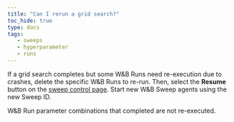 ```yaml
---
title: "Can I rerun a grid search?"
toc_hide: true
type: docs
tags:
   - sweeps
   - hyperparameter
   - runs
---
```

If a grid search completes but some W&B Runs need re-execution due to crashes, delete the specific W&B Runs to re-run. Then, select the **Resume** button on the [sweep control page](../guides/sweeps/sweeps-ui/). Start new W&B Sweep agents using the new Sweep ID.

W&B Run parameter combinations that completed are not re-executed.